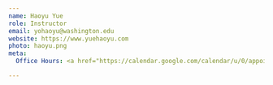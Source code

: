```yaml
---
name: Haoyu Yue
role: Instructor
email: yohaoyu@washington.edu
website: https://www.yuehaoyu.com
photo: haoyu.png
meta:
  Office Hours: <a href="https://calendar.google.com/calendar/u/0/appointments/AcZssZ2EtqybbA68awqzWkk53rxGxuiNCS0W4pbkZdc=?gv=true">Schedule an appointment</a>

---
```


<helf>

<!--[Schedule an appointment](#){: .btn .btn-outline }-->
